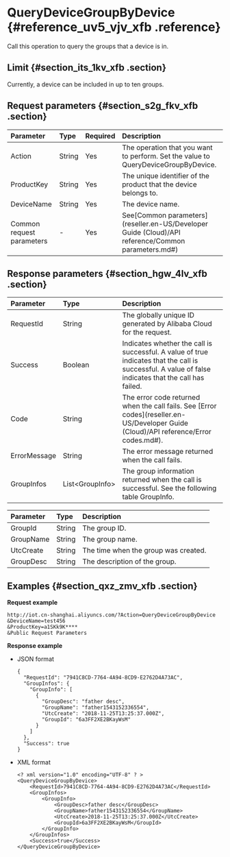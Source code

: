 # QueryDeviceGroupByDevice {#reference_uv5_vjv_xfb .reference}

Call this operation to query the groups that a device is in.

## Limit {#section_its_1kv_xfb .section}

Currently, a device can be included in up to ten groups.

## Request parameters {#section_s2g_fkv_xfb .section}

|Parameter|Type|Required|Description|
|:--------|:---|:-------|:----------|
|Action|String|Yes|The operation that you want to perform. Set the value to QueryDeviceGroupByDevice.|
|ProductKey|String|Yes|The unique identifier of the product that the device belongs to.|
|DeviceName|String|Yes|The device name.|
|Common request parameters|-|Yes|See[Common parameters](reseller.en-US/Developer Guide (Cloud)/API reference/Common parameters.md#)|

## Response parameters {#section_hgw_4lv_xfb .section}

|Parameter|Type|Description|
|:--------|:---|:----------|
|RequestId|String|The globally unique ID generated by Alibaba Cloud for the request.|
|Success|Boolean|Indicates whether the call is successful. A value of true indicates that the call is successful. A value of false indicates that the call has failed.|
|Code|String|The error code returned when the call fails. See [Error codes](reseller.en-US/Developer Guide (Cloud)/API reference/Error codes.md#).|
|ErrorMessage|String|The error message returned when the call fails.|
|GroupInfos|List<GroupInfo\>|The group information returned when the call is successful. See the following table GroupInfo.|

|Parameter|Type|Description|
|:--------|:---|:----------|
|GroupId|String|The group ID.|
|GroupName|String|The group name.|
|UtcCreate|String|The time when the group was created.|
|GroupDesc|String|The description of the group.|

## Examples {#section_qxz_zmv_xfb .section}

**Request example**

```
http://iot.cn-shanghai.aliyuncs.com/?Action=QueryDeviceGroupByDevice
&DeviceName=test456
&ProductKey=a1SKk9K****
&Public Request Parameters
```

**Response example**

-   JSON format

    ```
    {
      "RequestId": "7941C8CD-7764-4A94-8CD9-E2762D4A73AC",
      "GroupInfos": {
        "GroupInfo": [
          {
            "GroupDesc": "father desc",
            "GroupName": "father1543152336554",
            "UtcCreate": "2018-11-25T13:25:37.000Z",
            "GroupId": "6a3FF2XE2BKayWsM"
          }
        ]
      },
      "Success": true
    }
    ```

-   XML format

    ```
    <? xml version="1.0" encoding="UTF-8" ? >
    <QueryDeviceGroupByDevice>
    	<RequestId>7941C8CD-7764-4A94-8CD9-E2762D4A73AC</RequestId>
    	<GroupInfos>
    		<GroupInfo>
    			<GroupDesc>father desc</GroupDesc>
    			<GroupName>father1543152336554</GroupName>
    			<UtcCreate>2018-11-25T13:25:37.000Z</UtcCreate>
    			<GroupId>6a3FF2XE2BKayWsM</GroupId>
    		</GroupInfo>
    	</GroupInfos>
    	<Success>true</Success>
    </QueryDeviceGroupByDevice>
    ```


